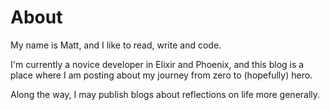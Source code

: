# About

My name is Matt, and I like to read, write and code.

I'm currently a novice developer in Elixir and Phoenix, and this blog is a place where I am posting about my journey from zero to (hopefully) hero.

Along the way, I may publish blogs about reflections on life more generally.
